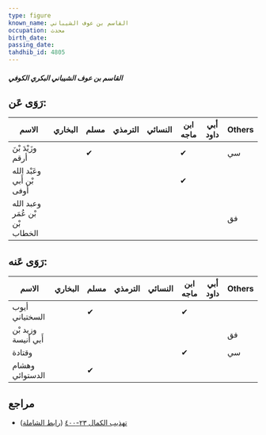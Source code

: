 ```yaml
---
type: figure
known_name: القاسم بن عوف الشيباني
occupation: محدث
birth_date:
passing_date:
tahdhib_id: 4805
---
```

##### القاسم بن عوف الشيباني البكري الكوفي

## رَوَى عَن:
| الاسم                          | البخاري | مسلم | الترمذي | النسائي | ابن ماجه | أبي داود | Others |
| ------------------------------ | ------- | ---- | ------- | ------- | -------- | -------- | ------ |
| وزَيْدَ بْنَ أرقم              |         | ✔    |         |         | ✔        |          | سي     |
| وعَبْد الله بْن أَبي أوفى      |         |      |         |         | ✔        |          |        |
| وعبد الله بْن عُمَر بْن الخطاب |         |      |         |         |          |          | فق     |
## رَوَى عَنه:
| الاسم               | البخاري | مسلم | الترمذي | النسائي | ابن ماجه | أبي داود | Others |
| ------------------- | ------- | ---- | ------- | ------- | -------- | -------- | ------ |
| أيوب السختياني      |         | ✔    |         |         | ✔        |          |        |
| وزيد بْن أَبي أنيسة |         |      |         |         |          |          | فق     |
| وقتادة              |         |      |         |         | ✔        |          | سي     |
| وهشام الدستوائي     |         | ✔    |         |         |          |          |        |
## مراجع
- [تهذيب الكمال ٢٣-٤٠٠](obsidian://open?vault=Tahdhib-al-Kamal&file=Figures/٤٨٠٥-القاسم%20بن%20عوف%20الشيباني%20البكري%20الكوفي) ([رابط الشاملة](https://shamela.ws/book/3722/12287))